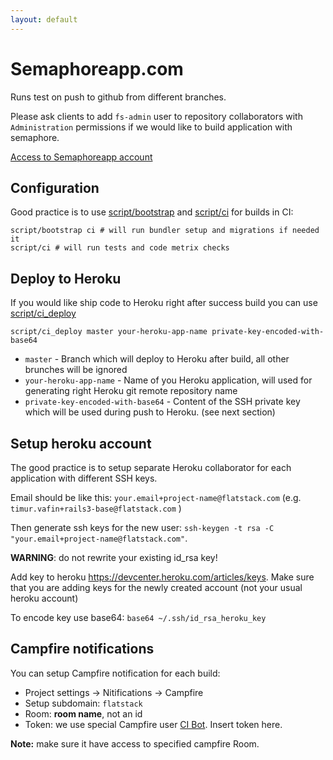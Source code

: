 ```yaml
---
layout: default
---
```


# Semaphoreapp.com


Runs test on push to github from different branches.

Please ask clients to add `fs-admin` user to repository collaborators with `Administration` permissions
if we would like to build application with semaphore.

[Access to Semaphoreapp account](https://flatstack.basecamphq.com/W5010754)

## Configuration

Good practice is to use [script/bootstrap](https://github.com/fs/rails3-base/blob/develop/script/bootstrap) and  [script/ci](https://github.com/fs/rails3-base/blob/develop/script/ci) for builds in CI:

    script/bootstrap ci # will run bundler setup and migrations if needed it
    script/ci # will run tests and code metrix checks

## Deploy to Heroku

If you would like ship code to Heroku right after success build you can use [script/ci_deploy](https://github.com/fs/rails3-base/blob/develop/script/ci_deploy)

    script/ci_deploy master your-heroku-app-name private-key-encoded-with-base64
    
* `master` - Branch which will deploy to Heroku after build, all other brunches will be ignored
* `your-heroku-app-name` - Name of you Heroku application, will used for generating right Heroku git remote repository name
* `private-key-encoded-with-base64` - Content of the SSH private key which will be used during push to Heroku. (see next section)

## Setup heroku account
The good practice is to setup separate Heroku collaborator for each application with different SSH keys.

Email should be like this: `your.email+project-name@flatstack.com` (e.g. `timur.vafin+rails3-base@flatstack.com` )

Then generate ssh keys for the new user: `ssh-keygen -t rsa -C "your.email+project-name@flatstack.com"`.

**WARNING**: do not rewrite your existing id_rsa key!

Add key to heroku https://devcenter.heroku.com/articles/keys. Make sure that you are adding keys for the newly created account (not your usual heroku account)

To encode key use base64: `base64 ~/.ssh/id_rsa_heroku_key`

## Campfire notifications

You can setup Campfire notification for each build:
* Project settings -> Nitifications -> Campfire
* Setup subdomain: `flatstack`
* Room: **room name**, not an id
* Token: we use special Campfire user [CI Bot](https://flatstack.basecamphq.com/W5050260). Insert token here.

**Note:** make sure it have access to specified campfire Room.
